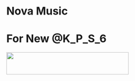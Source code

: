 # Nova Music

# For New @K_P_S_6

<p align="left"><a href="https://heroku.com/deploy?template=https://github.com/Xavier-V1/UserMusic"> <img src="https://img.shields.io/badge/Deploy%20To%20Heroku-purple?style=for-the-badge&logo=heroku" width="320" height="58.45"/></a></p>
